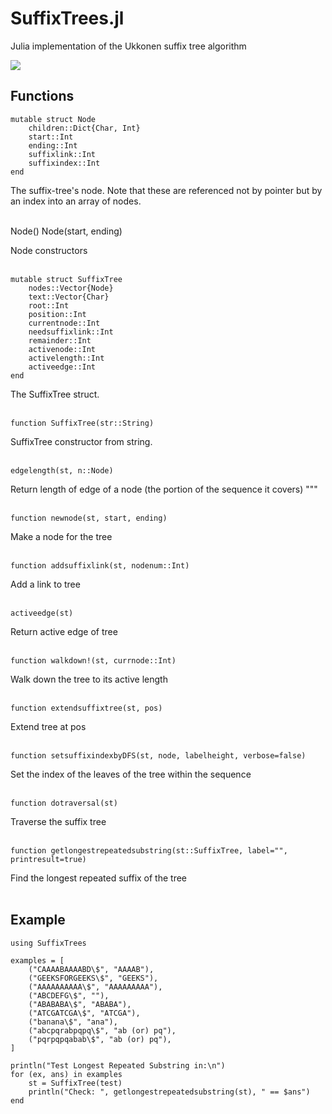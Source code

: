 # SuffixTrees.jl

Julia implementation of the Ukkonen suffix tree algorithm

<img src="https://github.com/wherrera10/SuffixTrees.jl/blob/master/docs/src/stee.png">

## Functions

	mutable struct Node
	    children::Dict{Char, Int}
	    start::Int
	    ending::Int
	    suffixlink::Int
	    suffixindex::Int
	end

The suffix-tree's node.
Note that these are referenced not by pointer but by an index into an array of nodes.
<br /><br />

   Node()
   Node(start, ending)
   
Node constructors
<br /><br />



	mutable struct SuffixTree
	    nodes::Vector{Node}
	    text::Vector{Char}
	    root::Int
	    position::Int
	    currentnode::Int
	    needsuffixlink::Int
	    remainder::Int
	    activenode::Int
	    activelength::Int
	    activeedge::Int
	end

The SuffixTree struct.
<br /><br />


    function SuffixTree(str::String)

SuffixTree constructor from string.
<br /><br />


    edgelength(st, n::Node)
    
Return length of edge of a node (the portion of the sequence it covers) """
<br /><br />


    function newnode(st, start, ending)
  
Make a node for the tree
<br /><br />


    function addsuffixlink(st, nodenum::Int)
    
Add a link to tree
<br /><br />


    activeedge(st)
    
Return active edge of tree
<br /><br />


    function walkdown!(st, currnode::Int)

Walk down the tree to its active length
<br /><br />

    
    function extendsuffixtree(st, pos)

Extend tree at pos
<br /><br />


    function setsuffixindexbyDFS(st, node, labelheight, verbose=false)

Set the index of the leaves of the tree within the sequence
<br /><br />


    function dotraversal(st)

Traverse the suffix tree
<br /><br />


    function getlongestrepeatedsubstring(st::SuffixTree, label="", printresult=true)

Find the longest repeated suffix of the tree
<br /><br />

## Example
  
	using SuffixTrees
	
	examples = [
	    ("CAAAABAAAABD\$", "AAAAB"),
	    ("GEEKSFORGEEKS\$", "GEEKS"),
	    ("AAAAAAAAAA\$", "AAAAAAAAA"),
	    ("ABCDEFG\$", ""),
	    ("ABABABA\$", "ABABA"),
	    ("ATCGATCGA\$", "ATCGA"),
	    ("banana\$", "ana"),
	    ("abcpqrabpqpq\$", "ab (or) pq"),
	    ("pqrpqpqabab\$", "ab (or) pq"),
	]
	
	println("Test Longest Repeated Substring in:\n")
	for (ex, ans) in examples
	    st = SuffixTree(test)
	    println("Check: ", getlongestrepeatedsubstring(st), " == $ans")
	end
	

